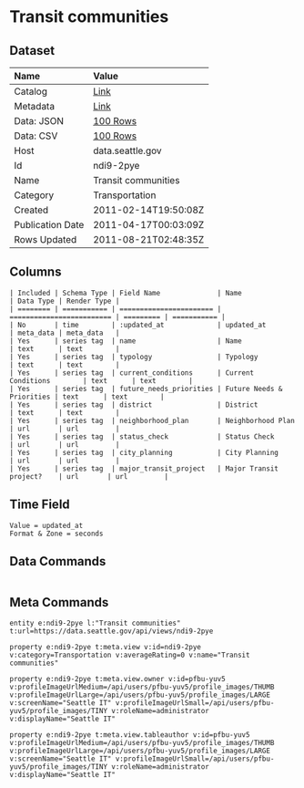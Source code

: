# Transit communities

## Dataset

| Name | Value |
| :--- | :---- |
| Catalog | [Link](https://catalog.data.gov/dataset/transit-communities-fa210) |
| Metadata | [Link](https://data.seattle.gov/api/views/ndi9-2pye) |
| Data: JSON | [100 Rows](https://data.seattle.gov/api/views/ndi9-2pye/rows.json?max_rows=100) |
| Data: CSV | [100 Rows](https://data.seattle.gov/api/views/ndi9-2pye/rows.csv?max_rows=100) |
| Host | data.seattle.gov |
| Id | ndi9-2pye |
| Name | Transit communities |
| Category | Transportation |
| Created | 2011-02-14T19:50:08Z |
| Publication Date | 2011-04-17T00:03:09Z |
| Rows Updated | 2011-08-21T02:48:35Z |

## Columns

```ls
| Included | Schema Type | Field Name              | Name                      | Data Type | Render Type |
| ======== | =========== | ======================= | ========================= | ========= | =========== |
| No       | time        | :updated_at             | updated_at                | meta_data | meta_data   |
| Yes      | series tag  | name                    | Name                      | text      | text        |
| Yes      | series tag  | typology                | Typology                  | text      | text        |
| Yes      | series tag  | current_conditions      | Current Conditions        | text      | text        |
| Yes      | series tag  | future_needs_priorities | Future Needs & Priorities | text      | text        |
| Yes      | series tag  | district                | District                  | text      | text        |
| Yes      | series tag  | neighborhood_plan       | Neighborhood Plan         | url       | url         |
| Yes      | series tag  | status_check            | Status Check              | url       | url         |
| Yes      | series tag  | city_planning           | City Planning             | url       | url         |
| Yes      | series tag  | major_transit_project   | Major Transit project?    | url       | url         |
```

## Time Field

```ls
Value = updated_at
Format & Zone = seconds
```

## Data Commands

```ls
```

## Meta Commands

```ls
entity e:ndi9-2pye l:"Transit communities" t:url=https://data.seattle.gov/api/views/ndi9-2pye

property e:ndi9-2pye t:meta.view v:id=ndi9-2pye v:category=Transportation v:averageRating=0 v:name="Transit communities"

property e:ndi9-2pye t:meta.view.owner v:id=pfbu-yuv5 v:profileImageUrlMedium=/api/users/pfbu-yuv5/profile_images/THUMB v:profileImageUrlLarge=/api/users/pfbu-yuv5/profile_images/LARGE v:screenName="Seattle IT" v:profileImageUrlSmall=/api/users/pfbu-yuv5/profile_images/TINY v:roleName=administrator v:displayName="Seattle IT"

property e:ndi9-2pye t:meta.view.tableauthor v:id=pfbu-yuv5 v:profileImageUrlMedium=/api/users/pfbu-yuv5/profile_images/THUMB v:profileImageUrlLarge=/api/users/pfbu-yuv5/profile_images/LARGE v:screenName="Seattle IT" v:profileImageUrlSmall=/api/users/pfbu-yuv5/profile_images/TINY v:roleName=administrator v:displayName="Seattle IT"
```